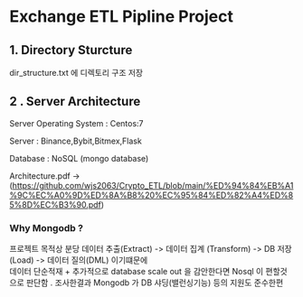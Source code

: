 
# Exchange ETL Pipline Project  





## 1. Directory Sturcture 
dir_structure.txt 에 디렉토리 구조 저장







## 2 . Server Architecture 


Server Operating System : Centos:7

Server : Binance,Bybit,Bitmex,Flask  

Database : NoSQL (mongo database) 

Architecture.pdf -> (https://github.com/wjs2063/Crypto_ETL/blob/main/%ED%94%84%EB%A1%9C%EC%A0%9D%ED%8A%B8%20%EC%95%84%ED%82%A4%ED%85%8D%EC%B3%90.pdf)


### Why Mongodb ?

프로젝트 목적상 분당 데이터 추출(Extract) -> 데이터 집계 (Transform)  -> DB 저장 (Load) -> 데이터 질의(DML) 이기떄문에     
데이터 단순적재 + 추가적으로 database scale out 을 감안한다면 Nosql 이 편할것으로 판단함 .  조사한결과 Mongodb 가 DB 샤딩(밸런싱기능) 등의 지원도 준수한편      



